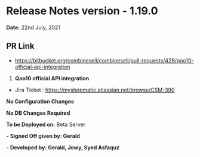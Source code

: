 # Release Notes version - 1.19.0

**Date:** 22nd July, 2021

## PR Link 
- https://bitbucket.org/combinesell/combinesell/pull-requests/428/qoo10-official-api-integration

1. **Qoo10 official API integration**

- Jira Ticket : https://myshopmatic.atlassian.net/browse/CSM-390

**No Configuration Changes**

**No DB Changes Required**

**To be Deployed on:** Beta Server 

\- **Signed Off given by:  Gerald**

\- **Developed by: Gerald, Jowy, Syed Asfaquz**
